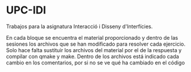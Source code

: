 # UPC-IDI
Trabajos para la asignatura Interacció i Disseny d'Interfícies.

En cada bloque se encuentra el material proporcionado y dentro de las sesiones los archivos que se han modificado para resolver cada ejercicio. Solo hace falta sustituir los archivos del material por el de la respuesta y compilar con qmake y make. Dentro de los archivos está indicado cada cambio en los comentarios, por si no se ve qué ha cambiado en el código
